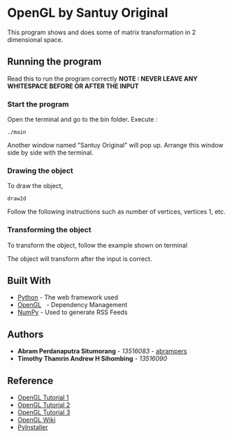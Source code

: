 # OpenGL by Santuy Original

This program shows and does some of matrix transformation in 2 dimensional space.

## Running the program

Read this to run the program correctly
**NOTE : NEVER LEAVE ANY WHITESPACE BEFORE OR AFTER THE INPUT**

### Start the program

Open the terminal and go to the bin folder. Execute :

```
./main
```

Another window named "Santuy Original" will pop up. Arrange this window side by side with the terminal.

### Drawing the object

To draw the object,

```
draw2d
```

Follow the following instructions such as number of vertices, vertices 1, etc.

### Transforming the object

To transform the object, follow the example shown on terminal

The object will transform after the input is correct.

## Built With

* [Python](https://docs.python.org/3/library) - The web framework used
* [OpenGL](https://www.opengl.org/sdk/libs/)   - Dependency Management
* [NumPy](https://docs.scipy.org/doc/numpy-1.13.0/reference/) - Used to generate RSS Feeds

## Authors

* **Abram Perdanaputra Situmorang** - *13516083* - [abrampers](https://github.com/abrampers)
* **Timothy Thamrin Andrew H Sihombing** - *13516090*

## Reference

* [OpenGL Tutorial 1](http://www.opengl-tutorial.org/)
* [OpenGL Tutorial 2](https://www.khronos.org/opengl/wiki/Getting_Started) 
* [OpenGL Tutorial 3](https://noobtuts.com/python/opengl-introduction)
* [OpenGL Wiki](https://en.wikipedia.org/wiki/OpenGL)  
* [PyInstaller](http://www.pyinstaller.org)
